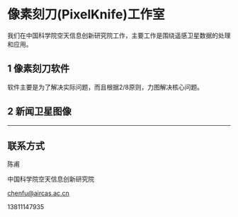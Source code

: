 # 像素刻刀(PixelKnife)工作室

我们在中国科学院空天信息创新研究院工作，主要工作是围绕遥感卫星数据的处理和应用。



## 1 像素刻刀软件

软件主要是为了解决实际问题，而且根据2/8原则，力图解决核心问题。




## 2 新闻卫星图像




---

## 联系方式

陈甫

中国科学院空天信息创新研究院

chenfu@aircas.ac.cn

13811147935